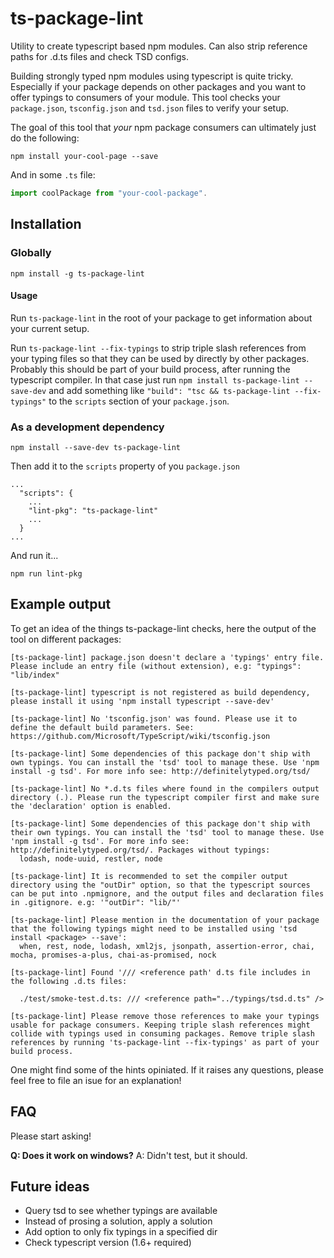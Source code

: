 # ts-package-lint

Utility to create typescript based npm modules. Can also strip reference paths for .d.ts files and check TSD configs.

Building strongly typed npm modules using typescript is quite tricky.
Especially if your package depends on other packages and you want to offer typings to consumers of your module.
This tool checks your `package.json`, `tsconfig.json` and `tsd.json` files to verify your setup.

The goal of this tool that _your_ npm package consumers can ultimately just do the following:

`npm install your-cool-page --save`

And in some `.ts` file:

```javascript
import coolPackage from "your-cool-package".
```

## Installation

### Globally

`npm install -g ts-package-lint`

#### Usage

Run `ts-package-lint` in the root of your package to get information about your current setup.

Run `ts-package-lint --fix-typings` to strip triple slash references from your typing files so that they can be used by directly by other packages.
Probably this should be part of your build process, after running the typescript compiler.
In that case just run `npm install ts-package-lint --save-dev` and add something like `"build": "tsc && ts-package-lint --fix-typings"` to the `scripts` section of your `package.json`.


### As a development dependency

`npm install --save-dev ts-package-lint`

Then add it to the `scripts` property of you `package.json`

```
...
  "scripts": {
    ...
    "lint-pkg": "ts-package-lint"
    ...
  }
...
```

And run it...

`npm run lint-pkg`

## Example output

To get an idea of the things ts-package-lint checks, here the output of the tool on different packages:

```
[ts-package-lint] package.json doesn't declare a 'typings' entry file. Please include an entry file (without extension), e.g: "typings": "lib/index"

[ts-package-lint] typescript is not registered as build dependency, please install it using 'npm install typescript --save-dev'

[ts-package-lint] No 'tsconfig.json' was found. Please use it to define the default build parameters. See: https://github.com/Microsoft/TypeScript/wiki/tsconfig.json

[ts-package-lint] Some dependencies of this package don't ship with own typings. You can install the 'tsd' tool to manage these. Use 'npm install -g tsd'. For more info see: http://definitelytyped.org/tsd/

[ts-package-lint] No *.d.ts files where found in the compilers output directory (.). Please run the typescript compiler first and make sure the 'declaration' option is enabled.
```

```
[ts-package-lint] Some dependencies of this package don't ship with their own typings. You can install the 'tsd' tool to manage these. Use 'npm install -g tsd'. For more info see: http://definitelytyped.org/tsd/. Packages without typings:
  lodash, node-uuid, restler, node
```

```
[ts-package-lint] It is recommended to set the compiler output directory using the "outDir" option, so that the typescript sources can be put into .npmignore, and the output files and declaration files in .gitignore. e.g: '"outDir": "lib/"'

[ts-package-lint] Please mention in the documentation of your package that the following typings might need to be installed using 'tsd install <package> --save':
  when, rest, node, lodash, xml2js, jsonpath, assertion-error, chai, mocha, promises-a-plus, chai-as-promised, nock

[ts-package-lint] Found '/// <reference path' d.ts file includes in the following .d.ts files:

  ./test/smoke-test.d.ts: /// <reference path="../typings/tsd.d.ts" />

[ts-package-lint] Please remove those references to make your typings usable for package consumers. Keeping triple slash references might collide with typings used in consuming packages. Remove triple slash references by running 'ts-package-lint --fix-typings' as part of your build process.
```

One might find some of the hints opiniated. If it raises any questions, please feel free to file an isue for an explanation!


## FAQ

Please start asking!

**Q: Does it work on windows?**
A: Didn't test, but it should.

## Future ideas

* Query tsd to see whether typings are available
* Instead of prosing a solution, apply a solution
* Add option to only fix typings in a specified dir
* Check typescript version (1.6+ required)
